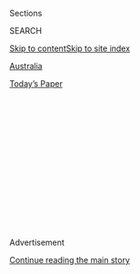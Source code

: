 <div id="app">

<div>

<div>

<div>

<div class="NYTAppHideMasthead css-1q2w90k e1suatyy0">

<div class="section css-ui9rw0 e1suatyy2">

<div class="css-eph4ug er09x8g0">

<div class="css-6n7j50">

</div>

<span class="css-1dv1kvn">Sections</span>

<div class="css-10488qs">

<span class="css-1dv1kvn">SEARCH</span>

</div>

[Skip to content](#site-content)[Skip to site
index](#site-index)

</div>

<div id="masthead-section-label" class="css-1wr3we4 eaxe0e00">

[Australia](https://www.nytimes.com/section/world/australia)

</div>

<div class="css-10698na e1huz5gh0">

</div>

</div>

<div id="masthead-bar-one" class="section hasLinks css-15hmgas e1csuq9d3">

<div class="css-uqyvli e1csuq9d0">

</div>

<div class="css-1uqjmks e1csuq9d1">

</div>

<div class="css-9e9ivx">

[](https://myaccount.nytimes.com/auth/login?response_type=cookie&client_id=vi)

</div>

<div class="css-1bvtpon e1csuq9d2">

[Today’s
Paper](https://www.nytimes.com/section/todayspaper)

</div>

</div>

</div>

</div>

<div data-aria-hidden="false">

<div id="site-content" data-role="main">

<div>

<div class="css-1aor85t" style="opacity:0.000000001;z-index:-1;visibility:hidden">

<div class="css-1hqnpie">

<div class="css-epjblv">

<span class="css-17xtcya">[Australia](/section/world/australia)</span><span class="css-x15j1o">|</span><span class="css-fwqvlz">3
Men Marooned in the Pacific Are Rescued After Writing SOS in the
Sand</span>

</div>

<div class="css-k008qs">

<div class="css-1iwv8en">

<span class="css-18z7m18"></span>

<div>

</div>

</div>

<span class="css-1n6z4y">https://nyti.ms/2XmQFa0</span>

<div class="css-1705lsu">

<div class="css-4xjgmj">

<div class="css-4skfbu" data-role="toolbar" data-aria-label="Social Media Share buttons, Save button, and Comments Panel with current comment count" data-testid="share-tools">

  - 
  - 
  - 
  - 
    
    <div class="css-6n7j50">
    
    </div>

  - 

</div>

</div>

</div>

</div>

</div>

</div>

<div id="NYT_TOP_BANNER_REGION" class="css-13pd83m">

</div>

<div id="top-wrapper" class="css-1sy8kpn">

<div id="top-slug" class="css-l9onyx">

Advertisement

</div>

[Continue reading the main
story](#after-top)

<div class="ad top-wrapper" style="text-align:center;height:100%;display:block;min-height:250px">

<div id="top" class="place-ad" data-position="top" data-size-key="top">

</div>

</div>

<div id="after-top">

</div>

</div>

<div>

<div id="sponsor-wrapper" class="css-1hyfx7x">

<div id="sponsor-slug" class="css-19vbshk">

Supported by

</div>

[Continue reading the main
story](#after-sponsor)

<div id="sponsor" class="ad sponsor-wrapper" style="text-align:center;height:100%;display:block">

</div>

<div id="after-sponsor">

</div>

</div>

<div class="css-186x18t">

</div>

<div class="css-1vkm6nb ehdk2mb0">

# 3 Men Marooned in the Pacific Are Rescued After Writing SOS in the Sand

</div>

Three days after their boat ran out of fuel and drifted off course in
Micronesia, the men were found in good condition after a plane saw their
giant plea for help spelled out on the sand.

![<span class="css-16f3y1r e13ogyst0">Three sailors drew SOS in the sand
after their boat drifted off course among the hundreds of islands of
Micronesia. Their decision saved their
lives.</span><span class="css-cch8ym"><span class="css-1dv1kvn">Credit</span><span class="css-cnj6d5 e1z0qqy90" itemprop="copyrightHolder"><span class="css-1ly73wi e1tej78p0">Credit...</span><span>Australian
Defence Force, via Agence France-Presse — Getty
Images</span></span></span>](https://static01.nyt.com/images/2020/08/04/world/04sos-pacific-1/04sos-pacific-1-videoSixteenByNine3000.jpg)

<div class="css-18e8msd">

<div class="css-vp77d3 epjyd6m0">

<div class="css-hus3qt ey68jwv0" data-aria-hidden="true">

[![Elian
Peltier](https://static01.nyt.com/images/2019/07/03/reader-center/author-elian-peltier/165383d8b7284129a185b6ca96e2a52e-thumbLarge.png
"Elian Peltier")](https://www.nytimes.com/by/elian-peltier)

</div>

<div class="css-1baulvz">

By [<span class="css-1baulvz last-byline" itemprop="name">Elian
Peltier</span>](https://www.nytimes.com/by/elian-peltier)

</div>

</div>

  - 
    
    <div class="css-ld3wwf e16638kd2">
    
    Aug. 4,
    2020
    
    </div>

  - 
    
    <div class="css-4xjgmj">
    
    <div class="css-d8bdto" data-role="toolbar" data-aria-label="Social Media Share buttons, Save button, and Comments Panel with current comment count" data-testid="share-tools">
    
      - 
      - 
      - 
      - 
        
        <div class="css-6n7j50">
        
        </div>
    
      - 
    
    </div>
    
    </div>

</div>

</div>

<div class="section meteredContent css-1r7ky0e" name="articleBody" itemprop="articleBody">

<div class="css-1fanzo5 StoryBodyCompanionColumn">

<div class="css-53u6y8">

Here’s a useful tip: If you ever find yourself stuck on an uninhabited
island in the Pacific, it turns out that writing SOS in giant letters on
the sand works.

At least, it did this past weekend for three men whose small boat had
run out of fuel and drifted off course among the hundreds of islands and
atolls of Micronesia.

The men, said to be mariners from the Micronesian island of Pulap, were
reported missing on Friday after setting off for home from the Puluwat
atoll, about 25 miles away, a day earlier. In a joint operation,
aircraft dispatched by the American authorities in Guam and a ship sent
by the Australian military combed the area in a search for the sailors,
[the U.S. Coast Guard
said](https://www.dvidshub.net/news/375188/coast-guard-partners-rescue-three-stranded-mariners-island-federated-states-micronesia).

On Sunday afternoon, one of the American aircraft was finishing the
final leg of the day’s patrol when crew members saw the scrawled letters
and a blue-and-white vessel on the sand of a tiny uninhabited atoll
called Pikelot. Lt. Col. Jason Palmeira-Yen, the pilot of the aircraft,
said he was reaching the end of the planned search grid when he turned
the plane to avoid a rain shower.

</div>

</div>

<div class="css-1fanzo5 StoryBodyCompanionColumn">

<div class="css-53u6y8">

“That’s when we looked down and saw an island, so we decide to check it
out and that’s when we saw SOS and a boat right next to it on the
beach,” he said.

An Australian reconnaissance helicopter later delivered food and water
to the marooned men, before a Micronesian vessel picked them up on
Monday and took them back home to Pulap.

The authorities said that the men’s 23-foot-long boat had drifted off
course after it ran out of fuel, and eventually reached Pikelot, about
118 miles west of their departure point on Puluwat.

</div>

</div>

<div class="css-79elbk" data-testid="photoviewer-wrapper">

<div class="css-z3e15g" data-testid="photoviewer-wrapper-hidden">

</div>

<div class="css-1a48zt4 ehw59r15" data-testid="photoviewer-children">

![<span class="css-16f3y1r e13ogyst0" data-aria-hidden="true">Australian
soldiers delivered food and supplies to the men on Monday. A Micronesian
vessel later picked them up and took them home to the island of
Pulap.</span><span class="css-cnj6d5 e1z0qqy90" itemprop="copyrightHolder"><span class="css-1ly73wi e1tej78p0">Credit...</span><span>Australian
Department of Defence/EPA, via
Shutterstock</span></span>](https://static01.nyt.com/images/2020/08/04/world/04sos-pacific-2/merlin_175285194_7f8d682d-9e8c-4d4f-aa24-7f9b9f3010eb-articleLarge.jpg?quality=75&auto=webp&disable=upscale)

</div>

</div>

<div class="css-1fanzo5 StoryBodyCompanionColumn">

<div class="css-53u6y8">

Capt. Terry Morrison, the commanding officer of the Canberra, the
Australian military ship that helped search for the men, said, “I am
proud of the response and professionalism of all on board as we fulfill
our obligation to contribute to the safety of life at sea wherever we
are in the world,” according to [a statement from the Australian Defense
Ministry](https://news.defence.gov.au/international/hmas-canberra-assists-search-and-rescue).

</div>

</div>

<div class="css-1fanzo5 StoryBodyCompanionColumn">

<div class="css-53u6y8">

Writing huge letters in the sand has proved helpful to travelers
stranded in the Pacific in the past. In 2016, three men whose boat was
overturned in Micronesian waters swam two miles to reach a tiny island,
from which they were [rescued by the U.S. Coast
Guard](https://twitter.com/USCGHawaiiPac/status/718703857837019137?ref_src=twsrc%5Etfw%7Ctwcamp%5Etweetembed%7Ctwterm%5E718703857837019137%7Ctwgr%5E&ref_url=https%3A%2F%2Fwww.theguardian.com%2Fus-news%2F2016%2Fapr%2F09%2Fmen-rescued-help-palm-leaves-island-pacific)
after writing “HELP” in the sand.

“This isn’t the set of Castaway…” the U.S. Coast Guard Hawaii Pacific
[wrote at the
time](https://www.facebook.com/USCG.Hawaii.Pacific/posts/986794331411733),
a reference to the movie in which Tom Hanks plays a man stranded on an
uninhabited island after a plane crash.

[Later that year](https://www.bbc.com/news/world-asia-37203796), two
other people who had been missing for a week were rescued from a
Micronesian island after they wrote SOS in the sand.

The American and Australian authorities said cooperation had been
crucial to the weekend rescue.

“Through coordination with multiple response organizations, we were able
to save three members of our community and bring them back home to their
families,” said Capt. Christopher Chase, commander of the U.S. Coast
Guard Sector Guam.

</div>

</div>

<div>

</div>

</div>

<div>

</div>

<div>

</div>

<div>

</div>

<div>

<div id="bottom-wrapper" class="css-1ede5it">

<div id="bottom-slug" class="css-l9onyx">

Advertisement

</div>

[Continue reading the main
story](#after-bottom)

<div id="bottom" class="ad bottom-wrapper" style="text-align:center;height:100%;display:block;min-height:90px">

</div>

<div id="after-bottom">

</div>

</div>

</div>

</div>

</div>

## Site Index

<div>

</div>

## Site Information Navigation

  - [© <span>2020</span> <span>The New York Times
    Company</span>](https://help.nytimes.com/hc/en-us/articles/115014792127-Copyright-notice)

<!-- end list -->

  - [NYTCo](https://www.nytco.com/)
  - [Contact
    Us](https://help.nytimes.com/hc/en-us/articles/115015385887-Contact-Us)
  - [Work with us](https://www.nytco.com/careers/)
  - [Advertise](https://nytmediakit.com/)
  - [T Brand Studio](http://www.tbrandstudio.com/)
  - [Your Ad
    Choices](https://www.nytimes.com/privacy/cookie-policy#how-do-i-manage-trackers)
  - [Privacy](https://www.nytimes.com/privacy)
  - [Terms of
    Service](https://help.nytimes.com/hc/en-us/articles/115014893428-Terms-of-service)
  - [Terms of
    Sale](https://help.nytimes.com/hc/en-us/articles/115014893968-Terms-of-sale)
  - [Site
    Map](https://spiderbites.nytimes.com)
  - [Help](https://help.nytimes.com/hc/en-us)
  - [Subscriptions](https://www.nytimes.com/subscription?campaignId=37WXW)

</div>

</div>

</div>

</div>
